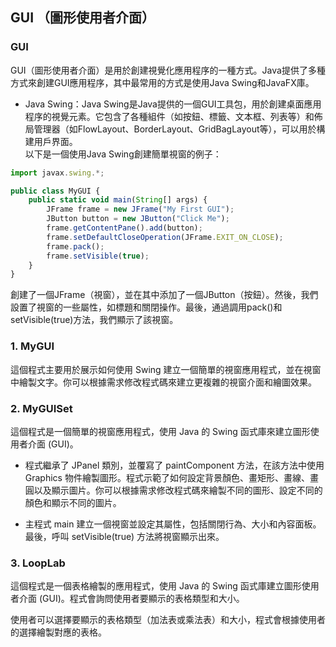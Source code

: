 ## GUI （圖形使用者介面）

### GUI
GUI（圖形使用者介面）是用於創建視覺化應用程序的一種方式。Java提供了多種方式來創建GUI應用程序，其中最常用的方式是使用Java Swing和JavaFX庫。    
* Java Swing：Java Swing是Java提供的一個GUI工具包，用於創建桌面應用程序的視覺元素。它包含了各種組件（如按鈕、標籤、文本框、列表等）和佈局管理器（如FlowLayout、BorderLayout、GridBagLayout等），可以用於構建用戶界面。     
以下是一個使用Java Swing創建簡單視窗的例子：    
```js
import javax.swing.*;

public class MyGUI {
    public static void main(String[] args) {
        JFrame frame = new JFrame("My First GUI");
        JButton button = new JButton("Click Me");
        frame.getContentPane().add(button);
        frame.setDefaultCloseOperation(JFrame.EXIT_ON_CLOSE);
        frame.pack();
        frame.setVisible(true);
    }
}
```
創建了一個JFrame（視窗），並在其中添加了一個JButton（按鈕）。然後，我們設置了視窗的一些屬性，如標題和關閉操作。最後，通過調用pack()和setVisible(true)方法，我們顯示了該視窗。    

### 1. MyGUI
這個程式主要用於展示如何使用 Swing 建立一個簡單的視窗應用程式，並在視窗中繪製文字。你可以根據需求修改程式碼來建立更複雜的視窗介面和繪圖效果。    

### 2. MyGUISet
這個程式是一個簡單的視窗應用程式，使用 Java 的 Swing 函式庫來建立圖形使用者介面 (GUI)。    

* 程式繼承了 JPanel 類別，並覆寫了 paintComponent 方法，在該方法中使用 Graphics 物件繪製圖形。程式示範了如何設定背景顏色、畫矩形、畫線、畫圓以及顯示圖片。你可以根據需求修改程式碼來繪製不同的圖形、設定不同的顏色和顯示不同的圖片。    

* 主程式 main 建立一個視窗並設定其屬性，包括關閉行為、大小和內容面板。最後，呼叫 setVisible(true) 方法將視窗顯示出來。    

### 3. LoopLab
這個程式是一個表格繪製的應用程式，使用 Java 的 Swing 函式庫建立圖形使用者介面 (GUI)。程式會詢問使用者要顯示的表格類型和大小。    

使用者可以選擇要顯示的表格類型（加法表或乘法表）和大小，程式會根據使用者的選擇繪製對應的表格。    
